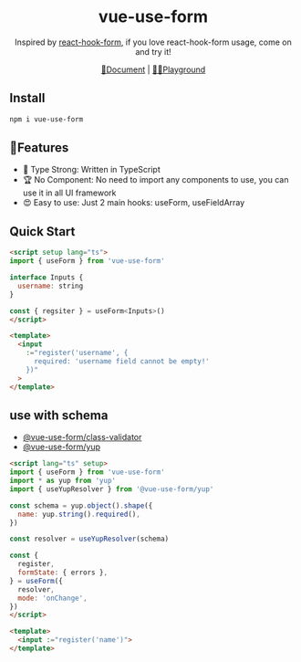  <h1 align="center">
  vue-use-form
</h1>
<p align="center">
Inspired by <a href="https://react-hook-form.com/">react-hook-form</a>, if you love react-hook-form usage, come on and try it!
</p>
<p align="center">
  <a href="https://vue-use-form.netlify.app/">📝Document</a>
  |
  <a href="https://vue-use-form-play.netlify.app/">
  🤽‍♀️Playground
  </a>
</p>

## Install

```bash
npm i vue-use-form
```

## 🚀Features
- 🦾 Type Strong: Written in TypeScript
- 🏆 No Component: No need to import any components to use, you can use it in all UI framework
- 😍 Easy to use: Just 2 main hooks: useForm, useFieldArray



## Quick Start
```html
<script setup lang="ts">
import { useForm } from 'vue-use-form'

interface Inputs {
  username: string
}

const { regsiter } = useForm<Inputs>()
</script>

<template>
  <input
    :="register('username', {
      required: 'username field cannot be empty!'
    })"
  >
</template>
```


## use with schema
- [@vue-use-form/class-validator](https://github.com/vue-use-form/vue-use-form/tree/master/packages/resolver-class-validator)
- [@vue-use-form/yup](https://github.com/vue-use-form/vue-use-form/tree/master/packages/resolver-yup)


```html
<script lang="ts" setup>
import { useForm } from 'vue-use-form'
import * as yup from 'yup'
import { useYupResolver } from '@vue-use-form/yup'

const schema = yup.object().shape({
  name: yup.string().required(),
})

const resolver = useYupResolver(schema)

const {
  register,
  formState: { errors },
} = useForm({
  resolver,
  mode: 'onChange',
})
</script>

<template>
  <input :="register('name')">
</template>

```
